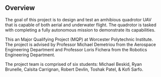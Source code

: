 ## Overview

The goal of this project is to design and test an amhibious quadrotor UAV that is capable of both aerial and underwater flight. The quadrotor is tasked with completing a fully autonomous mission to demonstrate its capabilities.

This an Major Qualifying Project (MQP) at Worcester Polytechnic Institute. The project is advised by Professor Michael Demetriou from the Aerospace Engineering Department and Professor Loris Fichera from the Robotics Engineering Department.

The project team is comprised of six students: Michael Beskid, Ryan Brunelle, Calsita Carrignan, Robert Devlin, Toshak Patel, & Kofi Sarfo.



